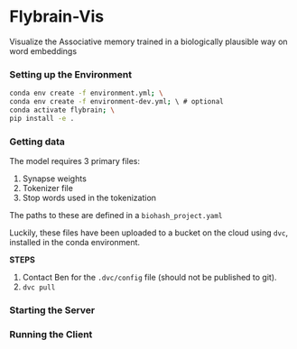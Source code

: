 # Flybrain-Vis

Visualize the Associative memory trained in a biologically plausible way on word embeddings

### Setting up the Environment

```bash
conda env create -f environment.yml; \
conda env create -f environment-dev.yml; \ # optional
conda activate flybrain; \
pip install -e .
```

### Getting data

The model requires 3 primary files:
1. Synapse weights
2. Tokenizer file
3. Stop words used in the tokenization

The paths to these are defined in a `biohash_project.yaml`

Luckily, these files have been uploaded to a bucket on the cloud using `dvc`, installed in the conda environment.

**STEPS**
1. Contact Ben for the `.dvc/config` file (should not be published to git). 
2. `dvc pull`

### Starting the Server

### Running the Client